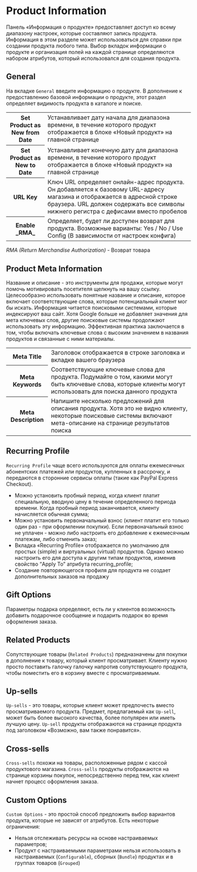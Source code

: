 # Product Information
Панель «Информация о продукте» предоставляет доступ ко всему диапазону настроек, которые составляют запись продукта. Информация в этом разделе может
использоваться для справки при создании продукта любого типа. Выбор вкладок информации о продукте и организация полей на каждой странице определяются
набором атрибутов, который использовался для создания продукта.

## General
На вкладке `General` введите информацию о продукте. В дополнение к предоставлению базовой информации о продукте, этот раздел определяет видимость продукта в каталоге и поиске.
<table>
  <tr>
    <th>Set Product as New from Date</th>
    <td>Устанавливает дату начала для диапазона времени, в течение которого продукт отображается в блоке «Новый продукт» на главной странице</td> 
  </tr>
  <tr>
    <th>Set Product as New to Date</th>
    <td>Устанавливает конечную дату для диапазона времени, в течение которого продукт отображается в блоке «Новый продукт» на главной странице</td>
  </tr>
  <tr>
    <th>URL Key</th>
    <td>Ключ URL определяет онлайн-адрес продукта. Он добавляется к базовому URL-адресу магазина и отображается в адресной строке браузера. 
    URL должен содержать все символы нижнего регистра с дефисами вместо пробелов</td>
  </tr>
  <tr>
    <th>Enable _RMA_</th>
    <td>Определяет, будет ли доступен возврат для продукта. Возможные варианты: Yes / No / Use Config (В зависимости от настроек конфига)</td>
  </tr>
</table>

_RMA (Return Merchandise Authorization)_ - Возврат товара

 
## Product Meta Information
Название и описание - это инструменты для продажи, которые могут помочь мотивировать посетителя щелкнуть на вашу ссылку. Целесообразно использовать понятные
название и описание, которое включает соответствующие слова, которые потенциальный клиент мог бы искать. Информация читается поисковыми системами, которые индексируют ваш сайт.
Хотя Google больше не добавляет значения для мета ключевых слов, другие поисковые системы продолжают использовать эту информацию. Эффективная практика заключается в том, 
чтобы включать ключевые слова с высоким значением в названия продуктов и связанные с ними материалы.

<table>
  <tr>
    <th>Meta Title</th>
    <td>Заголовок отображается в строке заголовка и вкладке вашего браузера</td> 
  </tr>
  <tr>
    <th>Meta Keywords</th>
    <td>Соответствующие ключевые слова для продукта. Подумайте о том, какими могут быть ключевые слова, которые клиенты могут использовать для поиска данного продукта</td>
  </tr>
  <tr>
    <th>Meta Description</th>
    <td>Напишите несколько предложений для описания продукта. Хотя это не видно клиенту, некоторые поисковые системы включают мета-описание на странице результатов поиска</td>
  </tr>
</table>


## Recurring Profile
`Recurring Profile` чаще всего используются для оплаты ежемесячных абонентских платежей или продуктов, купленных в рассрочку, и передаются в сторонние сервисы оплаты 
(такие как PayPal Express Checkout).
* Можно установить пробный период, когда клиент платит специальную, вводную цену в течение определенного периода времени. Когда пробный период заканчивается, клиенту 
начисляется обычная сумма;
* Можно установить первоначальный взнос (клиент платит его только один раз - при оформлении покупки). Если первоначальный взнос не уплачен - можно либо настроить его 
добавление к ежемесячным платежам, либо отменить заказ;
* Вкладка «Recurring Profile» отображается по умолчанию для простых (simple) и виртуальных (virtual) продуктов. Однако можно настроить его для доступа к другим типам 
продуктов, изменив свойство “Apply To” атрибута recurring_profile;
* Создание повторяющегося профиля для продукта не создает дополнительных заказов на продажу


## Gift Options
Параметры подарка определяют, есть ли у клиентов возможность добавить подарочное сообщение и подарить подарок во время оформления заказа.


## Related Products
Сопутствующие товары (`Related Products`) предназначены для покупки в дополнение к товару, который клиент просматривает. Клиенту нужно просто поставить галочку 
галочку напротив сопутствующего продукта, 
чтобы поместить его в корзину вместе с просматриваемым.


## Up-sells
`Up-sells` - это товары, которые клиент может предпочесть вместо просматриваемого продукта. Предмет, предлагаемый как `Up-sell`, может быть более высокого 
качества, более популярен или иметь лучшую цену. `Up-sell` продукты отображаются на странице продукта под заголовком «Возможно, вам также понравится».

## Cross-sells
`Cross-sells` похожи на товары, расположенные рядом с кассой продуктового магазина. `Cross-sells` продукты отображаются на странице корзины покупок, 
непосредственно перед тем, как клиент начнет процесс оформления заказа.

## Custom Options
`Custom Options` - это простой способ предложить выбор вариантов продукта, которые не зависят от атрибутов. Есть некоторые ограничения:
* Нельзя отслеживать ресурсы на основе настраиваемых параметров;
* Продукт с настраиваемыми параметрами нельзя использовать в настраиваемых (`Configurable`), сборных (`Bundle`) продуктах и в группах товаров (`Grouped`)
